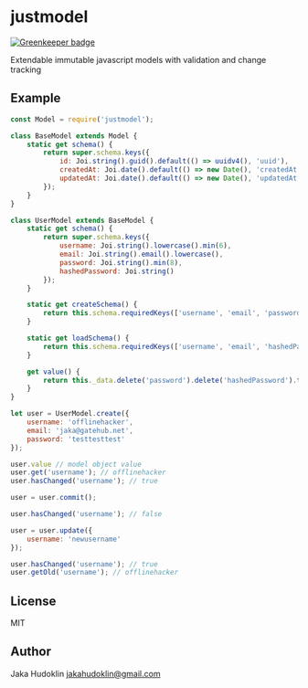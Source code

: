 # justmodel

[![Greenkeeper badge](https://badges.greenkeeper.io/offlinehacker/justmodel.svg)](https://greenkeeper.io/)

Extendable immutable javascript models with validation and change tracking

## Example

```js
const Model = require('justmodel');

class BaseModel extends Model {
    static get schema() {
        return super.schema.keys({
            id: Joi.string().guid().default(() => uuidv4(), 'uuid'),
            createdAt: Joi.date().default(() => new Date(), 'createdAt'),
            updatedAt: Joi.date().default(() => new Date(), 'updatedAt')
        });
    }
}

class UserModel extends BaseModel {
    static get schema() {
        return super.schema.keys({
            username: Joi.string().lowercase().min(6),
            email: Joi.string().email().lowercase(),
            password: Joi.string().min(8),
            hashedPassword: Joi.string()
        });
    }

    static get createSchema() {
        return this.schema.requiredKeys(['username', 'email', 'password']);
    }

    static get loadSchema() {
        return this.schema.requiredKeys(['username', 'email', 'hashedPassword']);
    }

    get value() {
        return this._data.delete('password').delete('hashedPassword').toJS();
    }
}

let user = UserModel.create({
	username: 'offlinehacker',
	email: 'jaka@gatehub.net',
	password: 'testtesttest'
});

user.value // model object value
user.get('username'); // offlinehacker
user.hasChanged('username'); // true

user = user.commit();

user.hasChanged('username'); // false

user = user.update({
	username: 'newusername'
});

user.hasChanged('username'); // true
user.getOld('username'); // offlinehacker
```

## License

MIT

## Author

Jaka Hudoklin <jakahudoklin@gmail.com>
